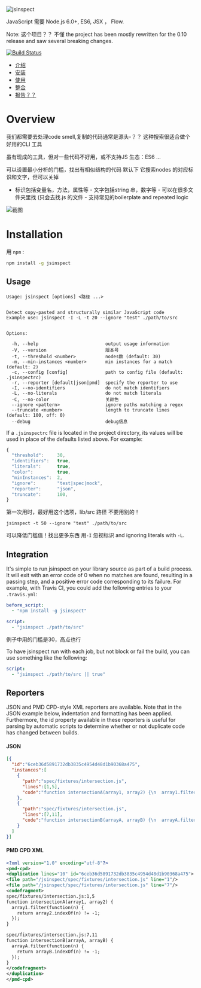 ![jsinspect](http://danielstjules.com/github/jsinspect-logo.png)

JavaScript
需要 Node.js 6.0+, ES6, JSX ， Flow. 


Note: 这个项目？？ 不懂 the project has been mostly
rewritten for the 0.10 release and saw several breaking changes.

[![Build Status](https://travis-ci.org/danielstjules/jsinspect.svg?branch=master)](https://travis-ci.org/danielstjules/jsinspect)

* [介绍](#overview)
* [安装](#installation)
* [使用](#usage)
* [整合](#integration)
* [报告？？](#reporters)

# Overview
我们都需要去处理code smell,复制的代码通常是源头-？？ 这种搜索很适合做个好用的CLI 工具

虽有现成的工具，但对一些代码不好用，或不支持JS 生态：ES6 ... 

可以设置最小分析的门槛，找出有相似结构的代码 默认下 它搜索nodes 的对应标识和文字，但可以关掉

- 标识包括变量名，方法，属性等 - 文字包括string 串，数字等 - 可以在很多文件夹里找 (只会去找.js 的文件 - 支持常见的boilerplate and repeated logic

![截图](https://cloud.githubusercontent.com/assets/817212/24126139/bd151a34-0da2-11e7-94a8-9742279c8566.png)

# Installation

用 `npm` :

``` bash
npm install -g jsinspect
```

## Usage

```
Usage: jsinspect [options] <路径 ...>


Detect copy-pasted and structurally similar JavaScript code
Example use: jsinspect -I -L -t 20 --ignore "test" ./path/to/src


Options:

  -h, --help                         output usage information
  -V, --version                      版本号
  -t, --threshold <number>           nodes数 (default: 30)
  -m, --min-instances <number>       min instances for a match (default: 2)
  -c, --config [config]              path to config file (default: .jsinspectrc)
  -r, --reporter [default|json|pmd]  specify the reporter to use
  -I, --no-identifiers               do not match identifiers
  -L, --no-literals                  do not match literals
  -C, --no-color                     关颜色
  --ignore <pattern>                 ignore paths matching a regex
  --truncate <number>                length to truncate lines (default: 100, off: 0)
  --debug                            debug信息
```

If a `.jsinspectrc` file is located in the project directory, its values will
be used in place of the defaults listed above. For example:

``` javascript
{
  "threshold":     30,
  "identifiers":   true,
  "literals":      true,
  "color":         true,
  "minInstances":  2,
  "ignore":        "test|spec|mock",
  "reporter":      "json",
  "truncate":      100,
}
```
第一次用时，最好用这个选项，lib/src 路径 不要用别的！

```
jsinspect -t 50 --ignore "test" ./path/to/src
```
可以降低门槛值！找出更多东西  用`-I` 忽视标识 and ignoring literals with `-L`. 

## Integration


It's simple to run jsinspect on your library source as part of a build
process. It will exit with an error code of 0 when no matches are found,
resulting in a passing step, and a positive error code corresponding to its
failure. For example, with Travis CI, you could add the following entries
to your `.travis.yml`:

``` yaml
before_script:
  - "npm install -g jsinspect"

script:
  - "jsinspect ./path/to/src"
```
例子中用的门槛是30，高点也行

To have jsinspect run with each job, but not block or fail the build, you can
use something like the following:

``` yaml
script:
  - "jsinspect ./path/to/src || true"
```

## Reporters

JSON and PMD CPD-style XML reporters are
available. Note that in the JSON example below, indentation and formatting
has been applied. Furthermore, the id property available in these reporters is
useful for parsing by automatic scripts to determine whether or not duplicate
code has changed between builds.

#### JSON

``` json
[{
  "id":"6ceb36d5891732db3835c4954d48d1b90368a475",
  "instances":[
    {
      "path":"spec/fixtures/intersection.js",
      "lines":[1,5],
      "code":"function intersectionA(array1, array2) {\n  array1.filter(function(n) {\n    return array2.indexOf(n) != -1;\n  });\n}"
    },
    {
      "path":"spec/fixtures/intersection.js",
      "lines":[7,11],
      "code":"function intersectionB(arrayA, arrayB) {\n  arrayA.filter(function(n) {\n    return arrayB.indexOf(n) != -1;\n  });\n}"
    }
  ]
}]
```

#### PMD CPD XML

``` xml
<?xml version="1.0" encoding="utf-8"?>
<pmd-cpd>
<duplication lines="10" id="6ceb36d5891732db3835c4954d48d1b90368a475">
<file path="/jsinspect/spec/fixtures/intersection.js" line="1"/>
<file path="/jsinspect/spec/fixtures/intersection.js" line="7"/>
<codefragment>
spec/fixtures/intersection.js:1,5
function intersectionA(array1, array2) {
  array1.filter(function(n) {
    return array2.indexOf(n) != -1;
  });
}

spec/fixtures/intersection.js:7,11
function intersectionB(arrayA, arrayB) {
  arrayA.filter(function(n) {
    return arrayB.indexOf(n) != -1;
  });
}
</codefragment>
</duplication>
</pmd-cpd>
```
